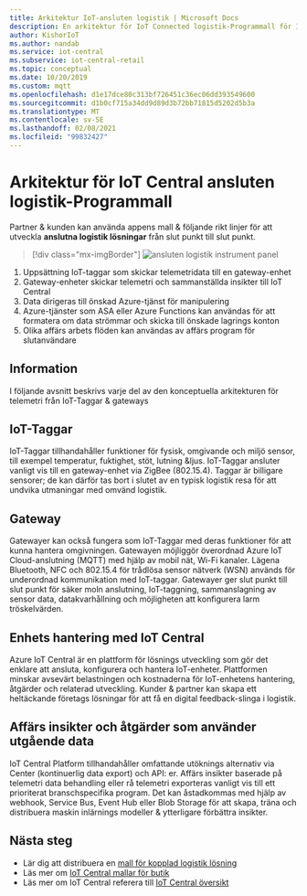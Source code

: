 ```yaml
---
title: Arkitektur IoT-ansluten logistik | Microsoft Docs
description: En arkitektur för IoT Connected logistik-Programmall för IoT Central
author: KishorIoT
ms.author: nandab
ms.service: iot-central
ms.subservice: iot-central-retail
ms.topic: conceptual
ms.date: 10/20/2019
ms.custom: mqtt
ms.openlocfilehash: d1e17dce80c313bf726451c36ec06dd393549600
ms.sourcegitcommit: d1b0cf715a34dd9d89d3b72bb71815d5202d5b3a
ms.translationtype: MT
ms.contentlocale: sv-SE
ms.lasthandoff: 02/08/2021
ms.locfileid: "99832427"
---
```

# <a name="architecture-of-iot-central-connected-logistics-application-template"></a>Arkitektur för IoT Central ansluten logistik-Programmall



Partner & kunden kan använda appens mall & följande rikt linjer för att utveckla **anslutna logistik lösningar** från slut punkt till slut punkt.

> [!div class="mx-imgBorder"]
> ![ansluten logistik instrument panel](./media/concept-connected-logistics-architecture/connected-logistics-architecture.png)

1. Uppsättning IoT-taggar som skickar telemetridata till en gateway-enhet
2. Gateway-enheter skickar telemetri och sammanställda insikter till IoT Central
3. Data dirigeras till önskad Azure-tjänst för manipulering
4. Azure-tjänster som ASA eller Azure Functions kan användas för att formatera om data strömmar och skicka till önskade lagrings konton
5. Olika affärs arbets flöden kan användas av affärs program för slutanvändare

## <a name="details"></a>Information
I följande avsnitt beskrivs varje del av den konceptuella arkitekturen för telemetri från IoT-Taggar & gateways

## <a name="iot-tags"></a>IoT-Taggar
IoT-Taggar tillhandahåller funktioner för fysisk, omgivande och miljö sensor, till exempel temperatur, fuktighet, stöt, lutning &ljus. IoT-Taggar ansluter vanligt vis till en gateway-enhet via ZigBee (802.15.4). Taggar är billigare sensorer; de kan därför tas bort i slutet av en typisk logistik resa för att undvika utmaningar med omvänd logistik.

## <a name="gateway"></a>Gateway
Gatewayer kan också fungera som IoT-Taggar med deras funktioner för att kunna hantera omgivningen. Gatewayen möjliggör överordnad Azure IoT Cloud-anslutning (MQTT) med hjälp av mobil nät, Wi-Fi kanaler.  Lägena Bluetooth, NFC och 802.15.4 för trådlösa sensor nätverk (WSN) används för underordnad kommunikation med IoT-taggar. Gatewayer ger slut punkt till slut punkt för säker moln anslutning, IoT-taggning, sammanslagning av sensor data, datakvarhållning och möjligheten att konfigurera larm tröskelvärden.

## <a name="device-management-with-iot-central"></a>Enhets hantering med IoT Central 
Azure IoT Central är en plattform för lösnings utveckling som gör det enklare att ansluta, konfigurera och hantera IoT-enheter. Plattformen minskar avsevärt belastningen och kostnaderna för IoT-enhetens hantering, åtgärder och relaterad utveckling. Kunder & partner kan skapa ett heltäckande företags lösningar för att få en digital feedback-slinga i logistik.

## <a name="business-insights-and-actions-using-data-egress"></a>Affärs insikter och åtgärder som använder utgående data 
IoT Central Platform tillhandahåller omfattande utöknings alternativ via Center (kontinuerlig data export) och API: er. Affärs insikter baserade på telemetri data behandling eller rå telemetri exporteras vanligt vis till ett prioriterat branschspecifika program. Det kan åstadkommas med hjälp av webhook, Service Bus, Event Hub eller Blob Storage för att skapa, träna och distribuera maskin inlärnings modeller & ytterligare förbättra insikter.

## <a name="next-steps"></a>Nästa steg
* Lär dig att distribuera en [mall för kopplad logistik lösning](./tutorial-iot-central-connected-logistics.md)
* Läs mer om [IoT Central mallar för butik](./overview-iot-central-retail.md)
* Läs mer om IoT Central referera till [IoT Central översikt](../core/overview-iot-central.md)
